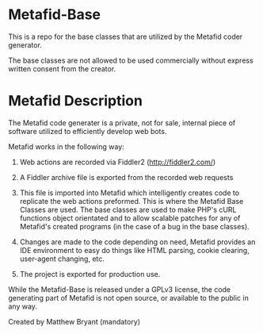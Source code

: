 Metafid-Base
============

This is a repo for the base classes that are utilized by the Metafid coder generator. 

The base classes are not allowed to be used commercially without express written consent from the creator.

Metafid Description
============

The Metafid code generater is a private, not for sale, internal piece of software utilized to efficiently develop web bots. 

Metafid works in the following way:

1. Web actions are recorded via Fiddler2 (http://fiddler2.com/)

2. A Fiddler archive file is exported from the recorded web requests

2. This file is imported into Metafid which intelligently creates code to replicate the web actions preformed. This is where the Metafid Base Classes are used. The base classes are used to make PHP's cURL functions object orientated and to allow scalable patches for any of Metafid's created programs (in the case of a bug in the base classes).

3. Changes are made to the code depending on need, Metafid provides an IDE environment to easy do things like HTML parsing, cookie clearing, user-agent changing, etc.

4. The project is exported for production use.



While the Metafid-Base is released under a GPLv3 license, the code generating part of Metafid is not open source, or available to the public in any way. 


Created by Matthew Bryant (mandatory)
